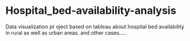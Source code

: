 # Hospital_bed-availability-analysis
Data visualization pr oject based on tableau about hospital bed availability in rural as well as urban areas.
and other cases.....
